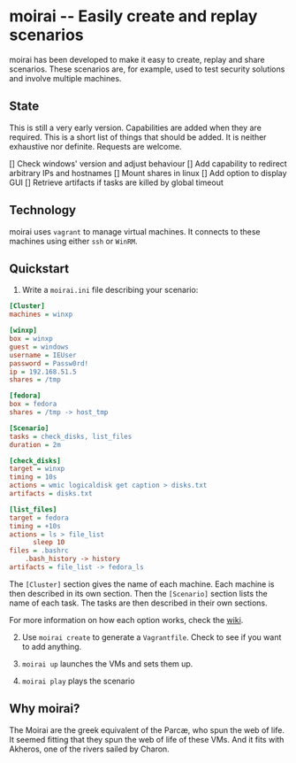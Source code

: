 # moirai -- Easily create and replay scenarios

moirai has been developed to make it easy to create, replay and share scenarios. 
These scenarios are, for example, used to test security solutions and involve 
multiple machines.


## State

This is still a very early version. Capabilities are added when they are 
required. This is a short list of things that should be added. It is neither 
exhaustive nor definite. Requests are welcome.

[] Check windows' version and adjust behaviour
[] Add capability to redirect arbitrary IPs and hostnames
[] Mount shares in linux
[] Add option to display GUI
[] Retrieve artifacts if tasks are killed by global timeout


## Technology

moirai uses `vagrant` to manage virtual machines. It connects to these machines 
using either `ssh` or `WinRM`.


## Quickstart

1. Write a `moirai.ini` file describing your scenario:

```ini
[Cluster]
machines = winxp

[winxp]
box = winxp
guest = windows
username = IEUser
password = Passw0rd!
ip = 192.168.51.5
shares = /tmp

[fedora]
box = fedora
shares = /tmp -> host_tmp

[Scenario]
tasks = check_disks, list_files
duration = 2m

[check_disks]
target = winxp
timing = 10s
actions = wmic logicaldisk get caption > disks.txt
artifacts = disks.txt

[list_files]
target = fedora
timing = +10s
actions = ls > file_list
	  sleep 10
files = .bashrc
	.bash_history -> history
artifacts = file_list -> fedora_ls
```

The `[Cluster]` section gives the name of each machine. Each machine is then 
described in its own section. Then the `[Scenario]` section lists the name of 
each task. The tasks are then described in their own sections.

For more information on how each option works, check the [wiki](../../wiki).


2. Use `moirai create` to generate a `Vagrantfile`. Check to see if you want to 
   add anything.

3. `moirai up` launches the VMs and sets them up.

4. `moirai play` plays the scenario


## Why moirai?

The Moirai are the greek equivalent of the Parcæ, who spun the web of life. It 
seemed fitting that they spun the web of life of these VMs. And it fits with 
Akheros, one of the rivers sailed by Charon.
